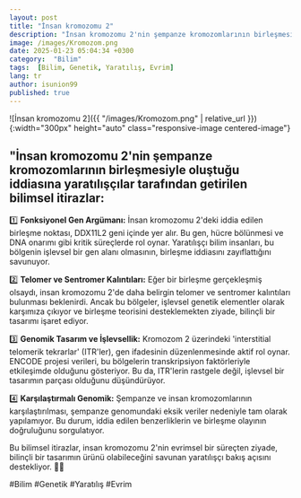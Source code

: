 ```yaml
---
layout: post
title: "İnsan kromozomu 2"
description: "İnsan kromozomu 2'nin şempanze kromozomlarının birleşmesiyle oluştuğu iddiasına yaratılışçılar tarafından getirilen bilimsel itirazlar"
image: /images/Kromozom.png
date: 2025-01-23 05:04:34 +0300
category:  "Bilim"
tags:  [Bilim, Genetik, Yaratılış, Evrim]
lang: tr
author: isunion99
published: true
---
```


![İnsan kromozomu 2]({{ "/images/Kromozom.png" | relative_url }}){:width="300px" height="auto" class="responsive-image centered-image"}



## **"İnsan kromozomu 2'nin şempanze kromozomlarının birleşmesiyle oluştuğu iddiasına yaratılışçılar tarafından getirilen bilimsel itirazlar:**

1️⃣ **Fonksiyonel Gen Argümanı:** İnsan kromozomu 2'deki iddia edilen birleşme noktası, DDX11L2 geni içinde yer alır. Bu gen, hücre bölünmesi ve DNA onarımı gibi kritik süreçlerde rol oynar. Yaratılışçı bilim insanları, bu bölgenin işlevsel bir gen alanı olmasının, birleşme iddiasını zayıflattığını savunuyor.

2️⃣ **Telomer ve Sentromer Kalıntıları:** Eğer bir birleşme gerçekleşmiş olsaydı, insan kromozomu 2'de daha belirgin telomer ve sentromer kalıntıları bulunması beklenirdi. Ancak bu bölgeler, işlevsel genetik elementler olarak karşımıza çıkıyor ve birleşme teorisini desteklemekten ziyade, bilinçli bir tasarımı işaret ediyor.

3️⃣ **Genomik Tasarım ve İşlevsellik:** Kromozom 2 üzerindeki 'interstitial telomerik tekrarlar' (ITR'ler), gen ifadesinin düzenlenmesinde aktif rol oynar. ENCODE projesi verileri, bu bölgelerin transkripsiyon faktörleriyle etkileşimde olduğunu gösteriyor. Bu da, ITR'lerin rastgele değil, işlevsel bir tasarımın parçası olduğunu düşündürüyor.

4️⃣ **Karşılaştırmalı Genomik:** Şempanze ve insan kromozomlarının karşılaştırılması, şempanze genomundaki eksik veriler nedeniyle tam olarak yapılamıyor. Bu durum, iddia edilen benzerliklerin ve birleşme olayının doğruluğunu sorgulatıyor.

Bu bilimsel itirazlar, insan kromozomu 2'nin evrimsel bir süreçten ziyade, bilinçli bir tasarımın ürünü olabileceğini savunan yaratılışçı bakış açısını destekliyor. 🧬✨

#Bilim #Genetik #Yaratılış #Evrim
